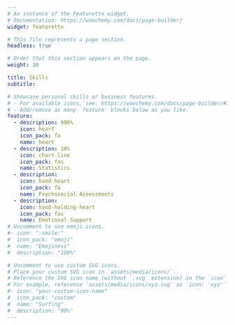 ```yaml
---
# An instance of the Featurette widget.
# Documentation: https://wowchemy.com/docs/page-builder/
widget: featurette

# This file represents a page section.
headless: true

# Order that this section appears on the page.
weight: 30

title: Skills
subtitle:

# Showcase personal skills or business features.
# - For available icons, see: https://wowchemy.com/docs/page-builder/#icons
# - Add/remove as many `feature` blocks below as you like.
feature:
  - description: 900%
    icon: heart
    icon_pack: fa
    name: heart
  - description: 10%
    icon: chart-line
    icon_pack: fas
    name: Statistics
  - description: 
    icon: hand-heart
    icon_pack: fa
    name: Psychosocial Assessments
  - description: 
    icon: hand-holding-heart
    icon_pack: fas
    name: Emotional Support
# Uncomment to use emoji icons.
#- icon: ":smile:"
#  icon_pack: "emoji"
#  name: "Emojiness"
#  description: "100%"

# Uncomment to use custom SVG icons.
# Place your custom SVG icon in `assets/media/icons/`.
# Reference the SVG icon name (without `.svg` extension) in the `icon` field.
# For example, reference `assets/media/icons/xyz.svg` as `icon: 'xyz'`
#- icon: "your-custom-icon-name"
#  icon_pack: "custom"
#  name: "Surfing"
#  description: "90%"
---
```

